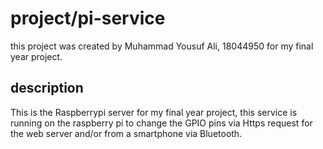 # project/pi-service
this project was created by Muhammad Yousuf Ali, 18044950 for my final year project.
## description
This is the Raspberrypi server for my final year project, this service is running on the raspberry pi to change the GPIO pins via Https request for the web server and/or from a smartphone via Bluetooth.
